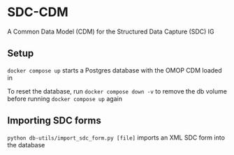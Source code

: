 # SDC-CDM
A Common Data Model (CDM) for the Structured Data Capture (SDC) IG

## Setup

`docker compose up` starts a Postgres database with the OMOP CDM loaded in

To reset the database, run `docker compose down -v` to remove the db volume before running `docker compose up` again

## Importing SDC forms

`python db-utils/import_sdc_form.py [file]` imports an XML SDC form into the database